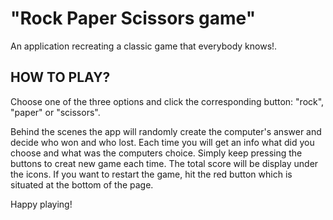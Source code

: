 # "Rock Paper Scissors game"

An application recreating a classic game that everybody knows!.

## HOW TO PLAY?

Choose one of the three options and click the corresponding button: "rock", "paper" or "scissors".

Behind the scenes the app will randomly  create the computer's answer and decide who won and who lost. Each time you will get an info what did you choose and what was the computers choice. Simply keep pressing the buttons to creat new game each time. The total score will be display under the icons. If you want to restart the game, hit the red button which is situated at the bottom of the page.


Happy playing!
